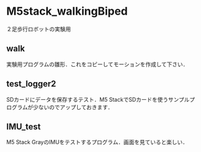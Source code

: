 # M5stack_walkingBiped

２足歩行ロボットの実験用

## walk

実験用プログラムの雛形．これをコピーしてモーションを作成して下さい．

## test_logger2

SDカードにデータを保存するテスト．M5 StackでSDカードを使うサンプルプログラムが少ないのでアップしておきます．

## IMU_test

M5 Stack GrayのIMUをテストするプログラム．画面を見ていると楽しい．

